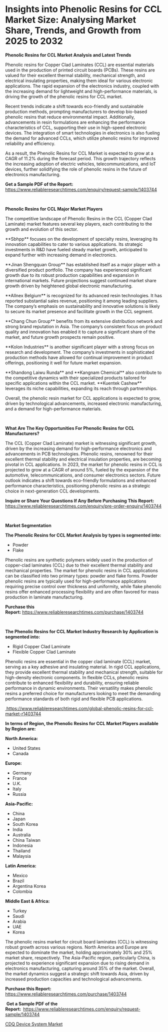<p><h1>Insights into Phenolic Resins for CCL Market Size: Analysing Market Share, Trends, and Growth from 2025 to 2032</h1></p><p><strong>Phenolic Resins for CCL Market Analysis and Latest Trends</strong></p>
<p><p>Phenolic resins for Copper Clad Laminates (CCL) are essential materials used in the production of printed circuit boards (PCBs). These resins are valued for their excellent thermal stability, mechanical strength, and electrical insulating properties, making them ideal for various electronic applications. The rapid expansion of the electronics industry, coupled with the increasing demand for lightweight and high-performance materials, is driving the growth of the phenolic resins for CCL market.</p><p>Recent trends indicate a shift towards eco-friendly and sustainable production methods, prompting manufacturers to develop bio-based phenolic resins that reduce environmental impact. Additionally, advancements in resin formulations are enhancing the performance characteristics of CCL, supporting their use in high-speed electronic devices. The integration of smart technologies in electronics is also fueling the demand for advanced CCLs, which utilize phenolic resins for improved reliability and efficiency.</p><p>As a result, the Phenolic Resins for CCL Market is expected to grow at a CAGR of 11.2% during the forecast period. This growth trajectory reflects the increasing adoption of electric vehicles, telecommunications, and IoT devices, further solidifying the role of phenolic resins in the future of electronics manufacturing.</p></p>
<p><strong>Get a Sample PDF of the Report:&nbsp;</strong> <a href="https://www.reliableresearchtimes.com/enquiry/request-sample/1403744?utm_campaign=1940&utm_medium=2&utm_source=Github&utm_content=ia&utm_term=13012025&utm_id=phenolic-resins-for-ccl">https://www.reliableresearchtimes.com/enquiry/request-sample/1403744</a></p>
<p>&nbsp;</p>
<p><strong>Phenolic Resins for CCL Major Market Players</strong></p>
<p><p>The competitive landscape of Phenolic Resins in the CCL (Copper Clad Laminate) market features several key players, each contributing to the growth and evolution of this sector.</p><p>**Sbhpp** focuses on the development of specialty resins, leveraging its innovation capabilities to cater to various applications. Its strategic investments in R&D have fueled steady market growth, anticipated to expand further with increasing demand in electronics.</p><p>**Jinan Shengquan Group** has established itself as a major player with a diversified product portfolio. The company has experienced significant growth due to its robust production capabilities and expansion in international markets. Future projections suggest continued market share growth driven by heightened global electronic manufacturing.</p><p>**Allnex Belgium** is recognized for its advanced resin technologies. It has reported substantial sales revenue, positioning it among leading suppliers. The company’s emphasis on sustainability and innovative solutions is likely to secure its market presence and facilitate growth in the CCL segment.</p><p>**Chang Chun Group** benefits from its extensive distribution network and strong brand reputation in Asia. The company’s consistent focus on product quality and innovation has enabled it to capture a significant share of the market, and future growth prospects remain positive.</p><p>**Kolon Industries** is another significant player with a strong focus on research and development. The company’s investments in sophisticated production methods have allowed for continual improvement in product offerings, positioning it well for future market expansion.</p><p>**Shandong Laiwu Runda** and **Kangnam Chemical** also contribute to the competitive dynamics with their specialized products tailored for specific applications within the CCL market. **Kuentek Cashew** leverages its niche capabilities, expanding its reach through partnerships.</p><p>Overall, the phenolic resin market for CCL applications is expected to grow, driven by technological advancements, increased electronic manufacturing, and a demand for high-performance materials.</p></p>
<p>&nbsp;</p>
<p><strong>What Are The Key Opportunities For Phenolic Resins for CCL Manufacturers?</strong></p>
<p><p>The CCL (Copper Clad Laminate) market is witnessing significant growth, driven by the increasing demand for high-performance electronics and advancements in PCB technologies. Phenolic resins, renowned for their excellent thermal stability and electrical insulation properties, are becoming pivotal in CCL applications. In 2023, the market for phenolic resins in CCL is projected to grow at a CAGR of around 5%, fueled by the expansion of the automotive, telecommunications, and consumer electronics sectors. Future outlook indicates a shift towards eco-friendly formulations and enhanced performance characteristics, positioning phenolic resins as a strategic choice in next-generation CCL developments.</p></p>
<p><strong>Inquire or Share Your Questions If Any Before Purchasing This Report:</strong> <a href="https://www.reliableresearchtimes.com/enquiry/pre-order-enquiry/1403744?utm_campaign=1940&utm_medium=2&utm_source=Github&utm_content=ia&utm_term=13012025&utm_id=phenolic-resins-for-ccl">https://www.reliableresearchtimes.com/enquiry/pre-order-enquiry/1403744</a></p>
<p>&nbsp;</p>
<p><strong>Market Segmentation</strong></p>
<p><strong>The Phenolic Resins for CCL Market Analysis by types is segmented into:</strong></p>
<p><ul><li>Powder</li><li>Flake</li></ul></p>
<p><p>Phenolic resins are synthetic polymers widely used in the production of copper-clad laminates (CCL) due to their excellent thermal stability and mechanical properties. The market for phenolic resins in CCL applications can be classified into two primary types: powder and flake forms. Powder phenolic resins are typically used for high-performance applications requiring precise control over thickness and uniformity, while flake phenolic resins offer enhanced processing flexibility and are often favored for mass production in laminate manufacturing.</p></p>
<p><strong>Purchase this Report:&nbsp;</strong><a href="https://www.reliableresearchtimes.com/purchase/1403744?utm_campaign=1940&utm_medium=2&utm_source=Github&utm_content=ia&utm_term=13012025&utm_id=phenolic-resins-for-ccl">https://www.reliableresearchtimes.com/purchase/1403744</a></p>
<p>&nbsp;</p>
<p><strong>The Phenolic Resins for CCL Market Industry Research by Application is segmented into:</strong></p>
<p><ul><li>Rigid Copper Clad Laminate</li><li>Flexible Copper Clad Laminate</li></ul></p>
<p><p>Phenolic resins are essential in the copper clad laminate (CCL) market, serving as a key adhesive and insulating material. In rigid CCL applications, they provide excellent thermal stability and mechanical strength, suitable for high-density electronic components. In flexible CCLs, phenolic resins contribute to enhanced flexibility and durability, ensuring reliable performance in dynamic environments. Their versatility makes phenolic resins a preferred choice for manufacturers looking to meet the demanding performance standards of both rigid and flexible PCB applications.</p></p>
<p><a href="https://www.reliableresearchtimes.com/global-phenolic-resins-for-ccl-market-r1403744?utm_campaign=1940&utm_medium=2&utm_source=Github&utm_content=ia&utm_term=13012025&utm_id=phenolic-resins-for-ccl">&nbsp;https://www.reliableresearchtimes.com/global-phenolic-resins-for-ccl-market-r1403744</a></p>
<p><strong>In terms of Region, the Phenolic Resins for CCL Market Players available by Region are:</strong></p>
<p>
    <p> <strong> North America: </strong>
        <ul>
            <li>United States</li>
            <li>Canada</li>
        </ul>
        </p> 
    <p> <strong> Europe: </strong>
        <ul>
            <li>Germany</li>
            <li>France</li>
            <li>U.K.</li>
            <li>Italy</li>
            <li>Russia</li>
        </ul>
        </p> 
    <p> <strong> Asia-Pacific: </strong>
        <ul>
            <li>China</li>
            <li>Japan</li>
            <li>South Korea</li>
            <li>India</li>
            <li>Australia</li>
            <li>China Taiwan</li>
            <li>Indonesia</li>
            <li>Thailand</li>
            <li>Malaysia</li>
        </ul>
        </p> 
    <p> <strong> Latin America: </strong>
        <ul>
            <li>Mexico</li>
            <li>Brazil</li>
            <li>Argentina Korea</li>
            <li>Colombia</li>
        </ul>
        </p> 
    <p> <strong> Middle East & Africa: </strong>
        <ul>
            <li>Turkey</li>
            <li>Saudi</li>
            <li>Arabia</li>
            <li>UAE</li>
            <li>Korea</li>
        </ul>
    </p>
    </p>
<p><p>The phenolic resins market for circuit board laminates (CCL) is witnessing robust growth across various regions. North America and Europe are expected to dominate the market, holding approximately 30% and 25% market share, respectively. The Asia-Pacific region, particularly China, is projected to experience significant expansion due to rising demand in electronics manufacturing, capturing around 35% of the market. Overall, the market dynamics suggest a strategic shift towards Asia, driven by increased production capacities and technological advancements.</p></p>
<p><strong>Purchase this Report: </strong><a href="https://www.reliableresearchtimes.com/purchase/1403744?utm_campaign=1940&utm_medium=2&utm_source=Github&utm_content=ia&utm_term=13012025&utm_id=phenolic-resins-for-ccl">https://www.reliableresearchtimes.com/purchase/1403744</a></p>
<p>&nbsp;<strong>Get a Sample PDF of the Report:&nbsp;&nbsp;</strong><a href="https://www.reliableresearchtimes.com/enquiry/request-sample/1403744?utm_campaign=1940&utm_medium=2&utm_source=Github&utm_content=ia&utm_term=13012025&utm_id=phenolic-resins-for-ccl">https://www.reliableresearchtimes.com/enquiry/request-sample/1403744</a></p>
<p><strong></strong></p>
<p><p><a href="https://github.com/marloy8/Market-Research-Report-List-6/blob/main/cdq-device-system-market.md?utm_campaign=1940&utm_medium=2&utm_source=Github&utm_content=ia&utm_term=13012025&utm_id=phenolic-resins-for-ccl">CDQ Device System Market</a></p></p>